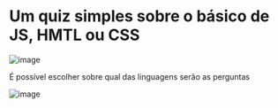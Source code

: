 # Um quiz simples sobre o básico de JS, HMTL ou CSS

![image](https://user-images.githubusercontent.com/100394244/218175217-aa423e68-22f5-4995-a638-c4dfe28d426d.png)

É possível escolher sobre qual das linguagens serão as perguntas

![image](https://user-images.githubusercontent.com/100394244/218175542-7b273032-a49b-4d15-97ca-4ac27c64cb11.png)
